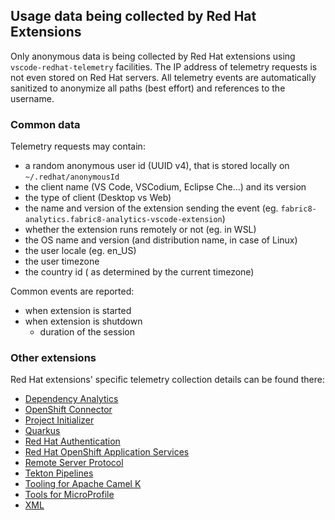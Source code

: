 ## Usage data being collected by Red Hat Extensions
Only anonymous data is being collected by Red Hat extensions using `vscode-redhat-telemetry` facilities. The IP address of telemetry requests is not even stored on Red Hat servers.
All telemetry events are automatically sanitized to anonymize all paths (best effort) and references to the username.

### Common data
Telemetry requests may contain:

* a random anonymous user id (UUID v4), that is stored locally on `~/.redhat/anonymousId`
* the client name (VS Code, VSCodium, Eclipse Che...) and its version
* the type of client (Desktop vs Web)
* the name and version of the extension sending the event (eg. `fabric8-analytics.fabric8-analytics-vscode-extension`)
* whether the extension runs remotely or not (eg. in WSL)
* the OS name and version (and distribution name, in case of Linux)
* the user locale (eg. en_US)
* the user timezone
* the country id ( as determined by the current timezone)

Common events are reported:

* when extension is started
* when extension is shutdown
    - duration of the session

### Other extensions
Red Hat extensions' specific telemetry collection details can be found there:

* [Dependency Analytics](https://github.com/fabric8-analytics/fabric8-analytics-vscode-extension/blob/master/Telemetry.md)
* [OpenShift Connector](https://github.com/redhat-developer/vscode-openshift-tools/blob/master/USAGE_DATA.md)
* [Project Initializer](https://github.com/redhat-developer/vscode-project-initializer/blob/master/USAGE_DATA.md)
* [Quarkus](https://github.com/redhat-developer/vscode-quarkus/blob/master/USAGE_DATA.md)
* [Red Hat Authentication](https://github.com/redhat-developer/vscode-redhat-account/blob/main/USAGE_DATA.md)
* [Red Hat OpenShift Application Services](https://github.com/redhat-developer/vscode-rhoas/blob/main/USAGE_DATA.md)
* [Remote Server Protocol](https://github.com/redhat-developer/vscode-rsp-ui/blob/master/USAGE_DATA.md)
* [Tekton Pipelines](https://github.com/redhat-developer/vscode-tekton/blob/master/USAGE_DATA.md)
* [Tooling for Apache Camel K](https://github.com/camel-tooling/vscode-camelk/blob/master/USAGE_DATA.md)
* [Tools for MicroProfile](https://github.com/redhat-developer/vscode-microprofile/blob/master/USAGE_DATA.md)
* [XML](https://github.com/redhat-developer/vscode-xml/blob/master/USAGE_DATA.md)